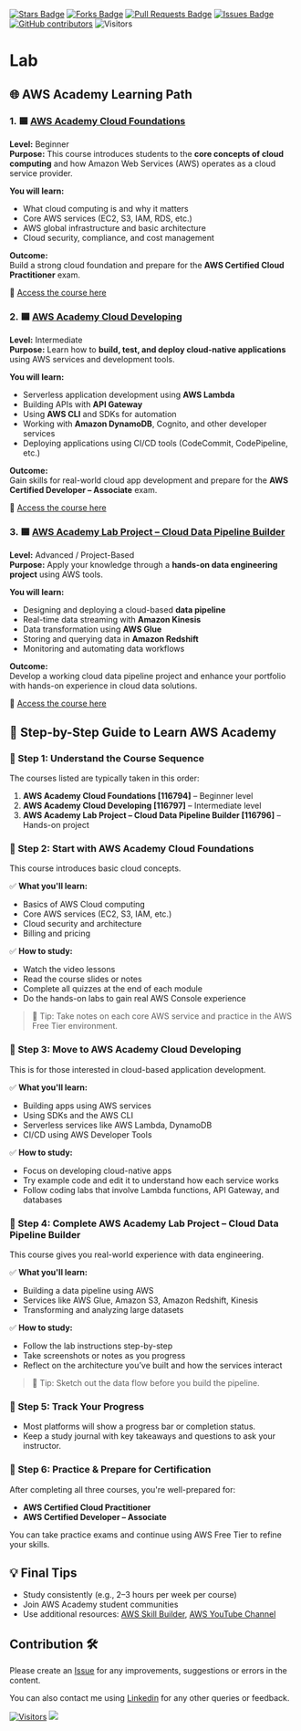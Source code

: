 <a href="https://github.com/drshahizan/HPDP/stargazers"><img src="https://img.shields.io/github/stars/drshahizan/HPDP" alt="Stars Badge"/></a>
<a href="https://github.com/drshahizan/HPDP/network/members"><img src="https://img.shields.io/github/forks/drshahizan/HPDP" alt="Forks Badge"/></a>
<a href="https://github.com/drshahizan/HPDP/pulls"><img src="https://img.shields.io/github/issues-pr/drshahizan/HPDP" alt="Pull Requests Badge"/></a>
<a href="https://github.com/drshahizan/HPDP/issues"><img src="https://img.shields.io/github/issues/drshahizan/HPDP" alt="Issues Badge"/></a>
<a href="https://github.com/drshahizan/HPDP/graphs/contributors"><img alt="GitHub contributors" src="https://img.shields.io/github/contributors/drshahizan/HPDP?color=2b9348"></a>
![Visitors](https://api.visitorbadge.io/api/visitors?path=https%3A%2F%2Fgithub.com%2Fdrshahizan%2FHPDP&labelColor=%23d9e3f0&countColor=%23697689&style=flat)

# Lab

## 🌐 **AWS Academy Learning Path**

### 1. 🟦 [**AWS Academy Cloud Foundations**](https://awsacademy.instructure.com/courses/116794)  
**Level:** Beginner  
**Purpose:** This course introduces students to the **core concepts of cloud computing** and how Amazon Web Services (AWS) operates as a cloud service provider.

**You will learn:**
- What cloud computing is and why it matters
- Core AWS services (EC2, S3, IAM, RDS, etc.)
- AWS global infrastructure and basic architecture
- Cloud security, compliance, and cost management

**Outcome:**  
Build a strong cloud foundation and prepare for the **AWS Certified Cloud Practitioner** exam.

🔗 [Access the course here](https://awsacademy.instructure.com/courses/116794)

### 2. 🟦 [**AWS Academy Cloud Developing**](https://awsacademy.instructure.com/courses/116797)  
**Level:** Intermediate  
**Purpose:** Learn how to **build, test, and deploy cloud-native applications** using AWS services and development tools.

**You will learn:**
- Serverless application development using **AWS Lambda**
- Building APIs with **API Gateway**
- Using **AWS CLI** and SDKs for automation
- Working with **Amazon DynamoDB**, Cognito, and other developer services
- Deploying applications using CI/CD tools (CodeCommit, CodePipeline, etc.)

**Outcome:**  
Gain skills for real-world cloud app development and prepare for the **AWS Certified Developer – Associate** exam.

🔗 [Access the course here](https://awsacademy.instructure.com/courses/116797)

### 3. 🟦 [**AWS Academy Lab Project – Cloud Data Pipeline Builder**](https://awsacademy.instructure.com/courses/116796)  
**Level:** Advanced / Project-Based  
**Purpose:** Apply your knowledge through a **hands-on data engineering project** using AWS tools.

**You will learn:**
- Designing and deploying a cloud-based **data pipeline**
- Real-time data streaming with **Amazon Kinesis**
- Data transformation using **AWS Glue**
- Storing and querying data in **Amazon Redshift**
- Monitoring and automating data workflows

**Outcome:**  
Develop a working cloud data pipeline project and enhance your portfolio with hands-on experience in cloud data solutions.

🔗 [Access the course here](https://awsacademy.instructure.com/courses/116796)


## 🧭 **Step-by-Step Guide to Learn AWS Academy**

### 🔹 Step 1: **Understand the Course Sequence**
The courses listed are typically taken in this order:
1. **AWS Academy Cloud Foundations [116794]** – Beginner level
2. **AWS Academy Cloud Developing [116797]** – Intermediate level
3. **AWS Academy Lab Project – Cloud Data Pipeline Builder [116796]** – Hands-on project

### 🔹 Step 2: **Start with AWS Academy Cloud Foundations**
This course introduces basic cloud concepts.

✅ **What you'll learn:**
- Basics of AWS Cloud computing
- Core AWS services (EC2, S3, IAM, etc.)
- Cloud security and architecture
- Billing and pricing

✅ **How to study:**
- Watch the video lessons
- Read the course slides or notes
- Complete all quizzes at the end of each module
- Do the hands-on labs to gain real AWS Console experience

> 📌 Tip: Take notes on each core AWS service and practice in the AWS Free Tier environment.

### 🔹 Step 3: **Move to AWS Academy Cloud Developing**
This is for those interested in cloud-based application development.

✅ **What you'll learn:**
- Building apps using AWS services
- Using SDKs and the AWS CLI
- Serverless services like AWS Lambda, DynamoDB
- CI/CD using AWS Developer Tools

✅ **How to study:**
- Focus on developing cloud-native apps
- Try example code and edit it to understand how each service works
- Follow coding labs that involve Lambda functions, API Gateway, and databases

### 🔹 Step 4: **Complete AWS Academy Lab Project – Cloud Data Pipeline Builder**
This course gives you real-world experience with data engineering.

✅ **What you'll learn:**
- Building a data pipeline using AWS
- Services like AWS Glue, Amazon S3, Amazon Redshift, Kinesis
- Transforming and analyzing large datasets

✅ **How to study:**
- Follow the lab instructions step-by-step
- Take screenshots or notes as you progress
- Reflect on the architecture you’ve built and how the services interact

> 📌 Tip: Sketch out the data flow before you build the pipeline.

### 🔹 Step 5: **Track Your Progress**
- Most platforms will show a progress bar or completion status.
- Keep a study journal with key takeaways and questions to ask your instructor.

### 🔹 Step 6: **Practice & Prepare for Certification**
After completing all three courses, you're well-prepared for:
- **AWS Certified Cloud Practitioner**
- **AWS Certified Developer – Associate**

You can take practice exams and continue using AWS Free Tier to refine your skills.

## 💡 Final Tips
- Study consistently (e.g., 2–3 hours per week per course)
- Join AWS Academy student communities
- Use additional resources: [AWS Skill Builder](https://skillbuilder.aws), [AWS YouTube Channel](https://www.youtube.com/user/AmazonWebServices)

## Contribution 🛠️
Please create an [Issue](https://github.com/drshahizan/HPDP/issues) for any improvements, suggestions or errors in the content.

You can also contact me using [Linkedin](https://www.linkedin.com/in/drshahizan/) for any other queries or feedback.

[![Visitors](https://api.visitorbadge.io/api/visitors?path=https%3A%2F%2Fgithub.com%2Fdrshahizan&labelColor=%23697689&countColor=%23555555&style=plastic)](https://visitorbadge.io/status?path=https%3A%2F%2Fgithub.com%2Fdrshahizan)
![](https://hit.yhype.me/github/profile?user_id=81284918)


